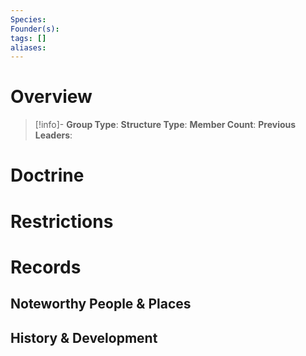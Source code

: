 ```yaml
---
Species: 
Founder(s): 
tags: []
aliases:
---
```

# Overview
>[!info]- 
>**Group Type**:
>**Structure Type**: 
>**Member Count**: 
>**Previous Leaders**: 

# Doctrine

# Restrictions
# Records
## Noteworthy People & Places

## History & Development
